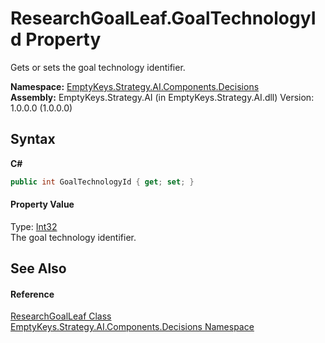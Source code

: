 # ResearchGoalLeaf.GoalTechnologyId Property 
 

Gets or sets the goal technology identifier.

**Namespace:**&nbsp;<a href="N_EmptyKeys_Strategy_AI_Components_Decisions">EmptyKeys.Strategy.AI.Components.Decisions</a><br />**Assembly:**&nbsp;EmptyKeys.Strategy.AI (in EmptyKeys.Strategy.AI.dll) Version: 1.0.0.0 (1.0.0.0)

## Syntax

**C#**<br />
``` C#
public int GoalTechnologyId { get; set; }
```


#### Property Value
Type: <a href="http://msdn2.microsoft.com/en-us/library/td2s409d" target="_blank">Int32</a><br />The goal technology identifier.

## See Also


#### Reference
<a href="T_EmptyKeys_Strategy_AI_Components_Decisions_ResearchGoalLeaf">ResearchGoalLeaf Class</a><br /><a href="N_EmptyKeys_Strategy_AI_Components_Decisions">EmptyKeys.Strategy.AI.Components.Decisions Namespace</a><br />